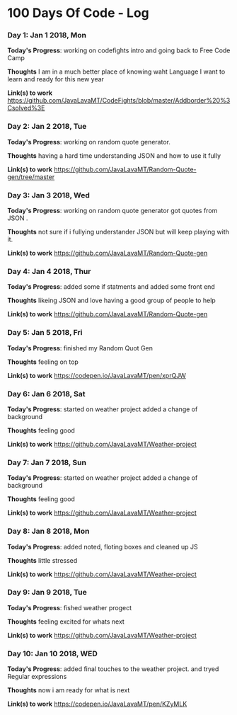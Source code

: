 # 100 Days Of Code - Log


### Day 1: Jan 1 2018, Mon

**Today's Progress**: working on codefights intro and going back to Free Code Camp

**Thoughts**  I am in a much better place of knowing waht Language I want to learn and ready for this new year

**Link(s) to work** https://github.com/JavaLavaMT/CodeFights/blob/master/Addborder%20%3Csolved%3E


### Day 2: Jan 2 2018, Tue

**Today's Progress**: working on random quote generator.

**Thoughts**  having a hard time understanding JSON and how to use it fully

**Link(s) to work** https://github.com/JavaLavaMT/Random-Quote-gen/tree/master



### Day 3: Jan 3 2018, Wed

**Today's Progress**: working on random quote generator got quotes from JSON .

**Thoughts**  not sure if i fullying understander JSON but will keep playing with it.

**Link(s) to work** https://github.com/JavaLavaMT/Random-Quote-gen


### Day 4: Jan 4 2018, Thur

**Today's Progress**: added some if statments and added some front end 

**Thoughts**  likeing JSON and love having a good group of people to help

**Link(s) to work** https://github.com/JavaLavaMT/Random-Quote-gen



### Day 5: Jan 5 2018, Fri

**Today's Progress**: finished my Random Quot Gen

**Thoughts**  feeling on top 

**Link(s) to work** https://codepen.io/JavaLavaMT/pen/xprQJW



### Day 6: Jan 6 2018, Sat

**Today's Progress**: started on weather project added a change of background

**Thoughts**  feeling good 

**Link(s) to work** https://github.com/JavaLavaMT/Weather-project


### Day 7: Jan 7 2018, Sun

**Today's Progress**: started on weather project added a change of background

**Thoughts**  feeling good 

**Link(s) to work** https://github.com/JavaLavaMT/Weather-project

### Day 8: Jan 8 2018, Mon

**Today's Progress**: added noted, floting boxes and cleaned up JS

**Thoughts**  little stressed

**Link(s) to work** https://github.com/JavaLavaMT/Weather-project


### Day 9: Jan 9 2018, Tue

**Today's Progress**: fished weather progect

**Thoughts**  feeling excited for whats next

**Link(s) to work** https://github.com/JavaLavaMT/Weather-project


### Day 10: Jan 10 2018, WED

**Today's Progress**: added final touches to the weather project. and tryed Regular expressions

**Thoughts**  now i am ready for what is next

**Link(s) to work** https://codepen.io/JavaLavaMT/pen/KZyMLK






